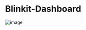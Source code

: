 # Blinkit-Dashboard

![image](https://github.com/user-attachments/assets/58e59673-f92c-4292-9084-8a7f6b4c2b3c)
